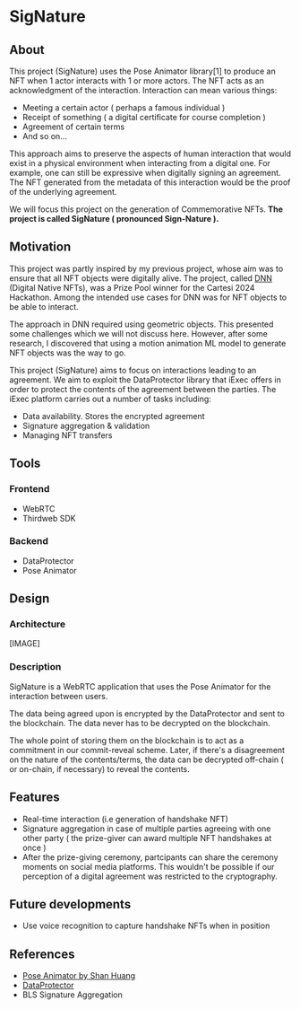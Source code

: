 # SigNature
## About 
This project (SigNature) uses the Pose Animator library[1] to produce an NFT when 1 actor interacts with 1 or more actors. The NFT acts as an acknowledgment of the interaction. Interaction can mean various things:

- Meeting a certain actor ( perhaps a famous individual )
- Receipt of something ( a digital certificate for course completion )
- Agreement of certain terms 
- And so on…

This approach aims to preserve the aspects of human interaction that would exist in a physical environment when interacting from a digital one. For example, one can still be expressive when digitally signing an agreement. The NFT generated from the metadata of this interaction would be the proof of the underlying agreement. 

We will focus this project on the generation of Commemorative NFTs. **The project is called SigNature ( pronounced Sign-Nature ).**

## Motivation 
This project was partly inspired by my previous project, whose aim was to ensure that all NFT objects were digitally alive. The project, called [DNN](https://github.com/Mberic/dnn) (Digital Native NFTs), was a Prize Pool winner for the Cartesi 2024 Hackathon. Among the intended use cases for DNN was for NFT objects to be able to interact.

The approach in DNN required using geometric objects. This presented some challenges which we will not discuss here. However, after some research, I discovered that using a motion animation ML model to generate NFT objects was the way to go. 

This project (SigNature) aims to focus on interactions leading to an agreement. We aim to exploit the DataProtector library that iExec offers in order to protect the contents of the agreement between the parties. The iExec platform carries out a number of tasks including:

- Data availability. Stores the encrypted agreement 
- Signature aggregation & validation 
- Managing NFT transfers 

## Tools 
### Frontend

- WebRTC
- Thirdweb SDK

### Backend 
- DataProtector
- Pose Animator

## Design
### Architecture 
[IMAGE]
### Description 

SigNature is a WebRTC application that uses the Pose Animator for the interaction between users. 

The data being agreed upon is encrypted by the DataProtector and sent to the blockchain. The data never has to be decrypted on the blockchain. 

The whole point of storing them on the blockchain is to act as a commitment in our commit-reveal scheme. Later, if there's a disagreement on the nature of the contents/terms, the data can be decrypted off-chain ( or on-chain, if necessary) to reveal the contents. 

## Features 

- Real-time interaction (i.e generation of handshake NFT)
- Signature aggregation in case of multiple parties agreeing with one other party ( the prize-giver can award multiple NFT handshakes at once )
- After the prize-giving ceremony, partcipants can share the ceremony moments on social media platforms. This wouldn't be possible if our perception of a digital agreement was restricted to the cryptography. 

## Future developments 

- Use voice recognition to capture handshake NFTs when in position 

## References 
- [Pose Animator by Shan Huang](https://github.com/yemount/pose-animator)
- [DataProtector](https://documentation-tools.vercel.app/tools/dataProtector.html)
- BLS Signature Aggregation 


